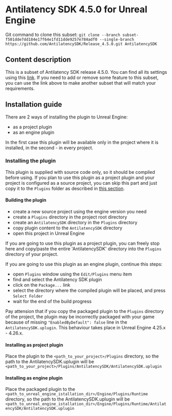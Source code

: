 # Antilatency SDK 4.5.0 for Unreal Engine

Git command to clone this subset: `git clone --branch subset-f501dde7dd184e17f64e1fd11dde9257e784adf0 --single-branch https://github.com/AntilatencySDK/Release_4.5.0.git AntilatencySDK`

## Content description

This is a subset of Antilatency SDK release 4.5.0. You can find all its settings using this [link](https://developers.antilatency.com/Sdk/Configurator_en.html#{"Libraries":{"AltEnvironmentAdditionalMarkers":false,"AltEnvironmentArbitrary2D":false,"AltEnvironmentHorizontalGrid":true,"AltEnvironmentPillars":false,"AltEnvironmentRectangle":false,"AltEnvironmentSelector":true,"AltEnvironmentSides":false,"AltTracking":true,"Bracer":true,"DeviceNetwork":true,"HardwareExtensionInterface":true,"PhysicalConfigurableEnvironment":false,"RadioMetrics":false,"StorageClient":true,"TrackingAlignment":true},"OS":{"Android":{"aar":true},"WindowsDesktop":{"x64":true}},"Release":"4.5.0","Target":"UnrealEngine","TargetSettings":{"MathTypes":"Default","UnrealEngineBlueprintsSamples":true,"UnrealEngineVersion":5.2}}). If you need to add or remove some feature to this subset, you can use the link above to make another subset that will match your requirements.

## Installation guide

There are 2 ways of installing the plugin to Unreal Engine:

- as a project plugin
- as an engine plugin

In the first case this plugin will be available only in the project where it is installed, in the second - in every project.

### Installing the plugin

This plugin is supplied with source code only, so it should be compiled before using. If you plan to use this plugin as a project plugin and your project is configured as a source project, you can skip this part and just copy it to the `Plugins` folder as described in [this section](#installing-as-project-plugin).

#### Building the plugin

- create a new source project using the engine version you need
- create a `Plugins` directory in the project root directory
- create an `AntilatencySDK` directory in the `Plugins` directory
- copy plugin content to the `AntilatencySDK` directory
- open this project in Unreal Engine

If you are going to use this plugin as a project plugin, you can freely stop here and copy/paste the entire 'AntilatencySDK' directory into the `Plugins` directory of your project.

If you are going to use this plugin as an engine plugin, continue this steps:

- open `Plugins` window using the `Edit/Plugins` menu item
- find and select the Antilatency SDK plugin
- click on the `Package...` link
- select the directory where the compiled plugin will be placed, and press `Select Folder`
- wait for the end of the build progress

Pay attension that if you copy the packaged plugin to the `Plugins` directory of the project, the plugin may be incorrectly packaged with your game because of missing `"EnabledByDefault": false` line in the `AntilatencySDK.uplugin`. This behaviour takes place in Unreal Engine 4.25.x - 4.26.x.

#### Installing as project plugin

Place the plugin to the `<path_to_your_project>/Plugins` directory, so the path to the AntilatencySDK.uplugin will be `<path_to_your_project>/Plugins/AntilatencySDK/AntilatencySDK.uplugin`

#### Installing as engine plugin

Place the packaged plugin to the `<path_to_unreal_engine_istallation_dir>/Engine/Plugins/Runtime` directory, so the path to the AntilatencySDK.uplugin will be `<path_to_unreal_engine_istallation_dir>/Engine/Plugins/Runtime/AntilatencySDK/AntilatencySDK.uplugin`
